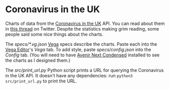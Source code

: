# Coronavirus in the UK

Charts of data from the [Coronavirus in the UK][] API.
You can read about them in [this thread][1] on Twitter.
Despite the statistics making grim reading, some people said some nice things about the charts.

The *specs/\*.vg.json* [Vega][] specs describe the charts.
Paste each into the [Vega Editor][]'s *Vega* tab.
To add style, paste *specs/config.json* into the *Config* tab.
(You will need to have [Avenir Next Condensed][] installed to see the charts as I designed them.)

The *src/print_url.py* Python script prints a URL for querying the Coronavirus in the UK API.
It doesn't have any dependencies: run `python3 src/print_url.py` to print the URL.

[1]: https://twitter.com/iaindillingham/status/1357256652974661632
[Avenir Next Condensed]: https://www.fonts.com/font/linotype/avenir-next/condensed
[Coronavirus in the UK]: https://coronavirus.data.gov.uk/
[Vega Editor]: https://vega.github.io/editor/#/custom/vega
[Vega]: https://vega.github.io/vega/
